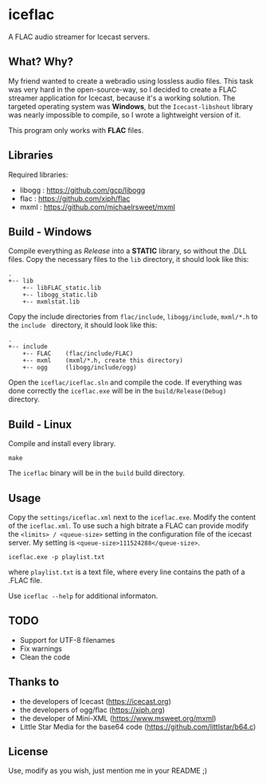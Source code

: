 # iceflac

A FLAC audio streamer for Icecast servers.

## What? Why?
My friend wanted to create a webradio using lossless audio files. This task was very hard in the open-source-way, so I decided to create a FLAC streamer application for Icecast, because it's a working solution.
The targeted operating system was **Windows**, but the ```Icecast-libshout``` library was nearly impossible to compile, so I wrote a lightweight version of it.

This program only works with **FLAC** files.

## Libraries
Required libraries:
- libogg : https://github.com/gcp/libogg
- flac : https://github.com/xiph/flac
- mxml : https://github.com/michaelrsweet/mxml

## Build - Windows
Compile everything as *Release* into a **STATIC** library, so without the .DLL files. Copy the necessary files to the ```lib``` directory, it should look like this:
```
.
+-- lib
    +-- libFLAC_static.lib
    +-- libogg_static.lib
    +-- mxmlstat.lib
```
Copy the include directories from ```flac/include```, ```libogg/include```, ```mxml/*.h``` to the  ```include ``` directory, it should look like this:
```
.
+-- include
    +-- FLAC	(flac/include/FLAC)
    +-- mxml	(mxml/*.h, create this directory)
    +-- ogg     (libogg/include/ogg)
```
Open the ```iceflac/iceflac.sln``` and compile the code.
If everything was done correctly the ```iceflac.exe``` will be in the ```build/Release(Debug)``` directory.

## Build - Linux
Compile and install every library.

```make```

The ```iceflac``` binary will be in the ```build``` build directory.

## Usage
Copy the ```settings/iceflac.xml``` next to the ```iceflac.exe```.
Modify the content of the ```iceflac.xml```.
To use such a high bitrate a FLAC can provide modify the  ```<limits> / <queue-size>``` setting in the configuration file of the icecast server. My setting is ```<queue-size>111524288</queue-size>```.

```
iceflac.exe -p playlist.txt
```
where ```playlist.txt``` is a text file, where every line contains the path of a .FLAC file.

Use ```iceflac --help``` for additional informaton.

## TODO
- Support for UTF-8 filenames
- Fix warnings
- Clean the code

## Thanks to
- the developers of Icecast (https://icecast.org)
- the developers of ogg/flac (https://xiph.org)
- the developer of Mini-XML (https://www.msweet.org/mxml)
- Little Star Media for the base64 code (https://github.com/littlstar/b64.c)

## License
Use, modify as you wish, just mention me in your README ;)

